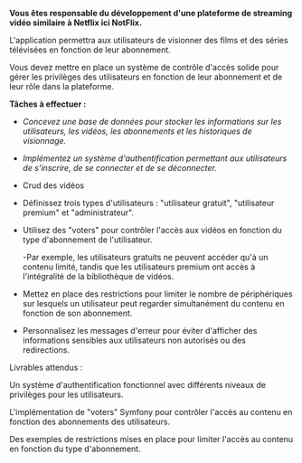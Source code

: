 **Vous êtes responsable du développement d'une plateforme de streaming vidéo similaire à Netflix ici NotFlix.**

L'application permettra aux utilisateurs de visionner des films et des séries télévisées en fonction de leur abonnement.

Vous devez mettre en place un système de contrôle d'accès solide pour gérer les privilèges des utilisateurs en fonction de leur abonnement et de leur rôle dans la plateforme.

**Tâches à effectuer :**

- _Concevez une base de données pour stocker les informations sur les utilisateurs, les vidéos, les abonnements et les historiques de visionnage._

- _Implémentez un système d'authentification permettant aux utilisateurs de s'inscrire, de se connecter et de se déconnecter._

- Crud des vidéos

- Définissez trois types d'utilisateurs : "utilisateur gratuit", "utilisateur premium" et "administrateur".


- Utilisez des "voters" pour contrôler l'accès aux vidéos en fonction du type d'abonnement de l'utilisateur.

    -Par exemple, les utilisateurs gratuits ne peuvent accéder qu'à un contenu limité, tandis que les utilisateurs premium ont accès à l'intégralité de la bibliothèque de vidéos.

- Mettez en place des restrictions pour limiter le nombre de périphériques sur lesquels un utilisateur peut regarder simultanément du contenu en fonction de son abonnement.

- Personnalisez les messages d'erreur pour éviter d'afficher des informations sensibles aux utilisateurs non autorisés ou des redirections.

Livrables attendus :

Un système d'authentification fonctionnel avec différents niveaux de privilèges pour les utilisateurs.

L'implémentation de "voters" Symfony pour contrôler l'accès au contenu en fonction des abonnements des utilisateurs.

Des exemples de restrictions mises en place pour limiter l'accès au contenu en fonction du type d'abonnement.